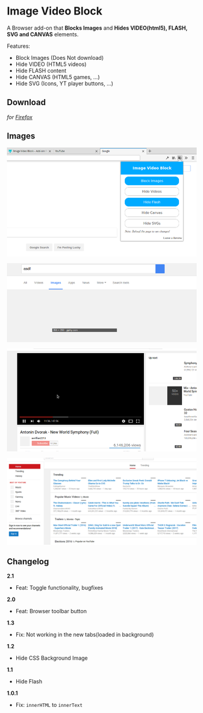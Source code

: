 # Image Video Block

A Browser add-on that **Blocks Images** and **Hides VIDEO(html5), FLASH, SVG and CANVAS** elements.

Features:

- Block Images (Does Not download)
- Hide VIDEO (HTML5 videos)
- Hide FLASH content
- Hide CANVAS (HTML5 games, ...)
- Hide SVG (Icons, YT player buttons, ...)


## Download

*for [Firefox](https://addons.mozilla.org/en-US/firefox/addon/image-video-block/)*


## Images

![](/images/popup.png "Browser toolbar button")

![](/images/gi_block_images.png "Blocks images on Google Images")

![](/images/yt_hide_video.png "Hides HTML5 Videos on YouTube")

![](/images/yt_image_block.png "Hides images on YouTube")


## Changelog

**2.1**
- Feat: Toggle functionality, bugfixes

**2.0**
- Feat: Browser toolbar button

**1.3**
- Fix: Not working in the new tabs(loaded in background)

**1.2**
- Hide CSS Background Image

**1.1**

- Hide Flash

**1.0.1**

- Fix: `innerHTML` to `innerText`
